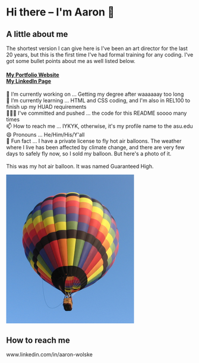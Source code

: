 # Hi there – I'm Aaron 👋

<!--
**awolske1/awolske1** is a ✨ _special_ ✨ repository because its `README.md` (this file) appears on your GitHub profile.

Here are some ideas to get you started:-->
## A little about me

<p>
The shortest version I can give here is I've been an art director for the last 20 years, but this is the first time I've had formal training for any coding. I've got some bullet points about me as well listed below. 

<h4> 
    <a href="http://aaronwolske.carbonmade.com" target="_blank"><u>My Portfolio Website</u></a><br>
    <a href="https://www.linkedin.com/in/aaron-wolske" target="_blank"><u>My LinkedIn Page</u></a>
</h4>

<p>
    🔭 I’m currently working on ... Getting my degree after waaaaaay too long <br>
    🌱 I’m currently learning ... HTML and CSS coding, and I'm also in REL100 to finish up my HUAD requirements<br>
    👨🏻‍💻 I've committed and pushed ... the code for this README soooo many times<br>
    📫 How to reach me ... IYKYK, otherwise, it's my profile name to the asu.edu<br>
    😄 Pronouns ... He/Him/His/Y'all<br>
    🎈 Fun fact ... I have a private license to fly hot air balloons. The weather where I live has been affected by climate change, and there are very few days to safely fly now, so I sold my balloon. But here's a photo of it. <br>
<br>
This was my hot air balloon. It was named Guaranteed High.</p>

![Guaranteed High](images/IMG_0099.png)

<h2>How to reach me</h2>
www.linkedin.com/in/aaron-wolske
